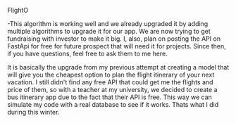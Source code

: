 FlightO

-This algorithm is working well and we already upgraded it by adding multiple algorithms to upgrade it for our app. We are now trying to get fundraising with investor to make it big. I, also, plan on posting the API on FastApi for free for future prospect that will need it for projects. Since then, if you have questions, feel free to ask them to me here.


It is basically the upgrade from my previous attempt at creating a model that will give you the cheapest option to plan the flight itinerary of your next vacation. I still didn't find any free API that could get me the flights and price of them, so with a teacher at my university, we decided to create a bus itinerary app due to the fact that their API is free. This way we can simulate my code with a real database to see if it works. Thats what I did during this winter.
